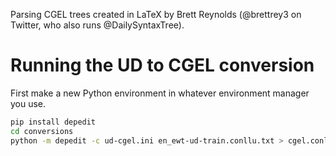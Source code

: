 Parsing CGEL trees created in LaTeX by Brett Reynolds (@brettrey3 on Twitter, who also runs @DailySyntaxTree).

# Running the UD to CGEL conversion

First make a new Python environment in whatever environment manager you use.

```bash
pip install depedit
cd conversions
python -m depedit -c ud-cgel.ini en_ewt-ud-train.conllu.txt > cgel.conllu
```